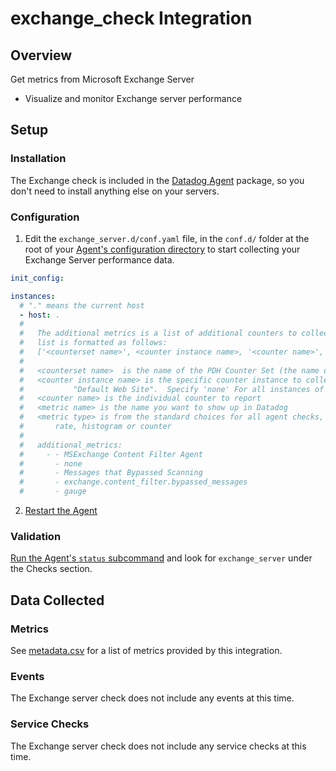 # exchange_check Integration

## Overview

Get metrics from Microsoft Exchange Server

* Visualize and monitor Exchange server performance

## Setup
### Installation

The Exchange check is included in the [Datadog Agent][1] package, so you don't need to install anything else on your servers.

### Configuration

1. Edit the `exchange_server.d/conf.yaml` file, in the `conf.d/` folder at the root of your [Agent's configuration directory][6] to start collecting your Exchange Server performance data.  
  ```yaml
  init_config:

  instances:
    # "." means the current host
    - host: .
    #
    #   The additional metrics is a list of additional counters to collect.  The
    #   list is formatted as follows:
    #   ['<counterset name>', <counter instance name>, '<counter name>', <metric name>, <metric type>]
    #
    #   <counterset name>  is the name of the PDH Counter Set (the name of the counter)
    #   <counter instance name> is the specific counter instance to collect, for example
    #           "Default Web Site".  Specify 'none' For all instances of the counter.
    #   <counter name> is the individual counter to report
    #   <metric name> is the name you want to show up in Datadog
    #   <metric type> is from the standard choices for all agent checks, such as gauge,
    #       rate, histogram or counter
    #   
    #   additional_metrics:
    #     - - MSExchange Content Filter Agent
    #       - none
    #       - Messages that Bypassed Scanning
    #       - exchange.content_filter.bypassed_messages
    #       - gauge
  ```

2. [Restart the Agent][5]

### Validation

[Run the Agent's `status` subcommand][3] and look for `exchange_server` under the Checks section.

## Data Collected
### Metrics
See [metadata.csv][4] for a list of metrics provided by this integration.

### Events
The Exchange server check does not include any events at this time.

### Service Checks
The Exchange server check does not include any service checks at this time.


[1]: https://app.datadoghq.com/account/settings#agent
[2]: https://github.com/DataDog/integrations-core/blob/master/exchange_server/datadog_checks/exchange_server/data/conf.yaml.example
[3]: https://docs.datadoghq.com/agent/faq/agent-commands/#agent-status-and-information
[4]: https://github.com/DataDog/integrations-core/blob/master/exchange_server/metadata.csv
[5]: https://docs.datadoghq.com/agent/faq/agent-commands/#start-stop-restart-the-agent
[6]: https://docs.datadoghq.com/agent/faq/agent-configuration-files/#agent-configuration-directory
